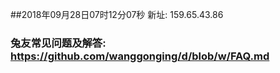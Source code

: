 ##2018年09月28日07时12分07秒 新址: 159.65.43.86
### 兔友常见问题及解答: https://github.com/wanggonging/d/blob/w/FAQ.md

